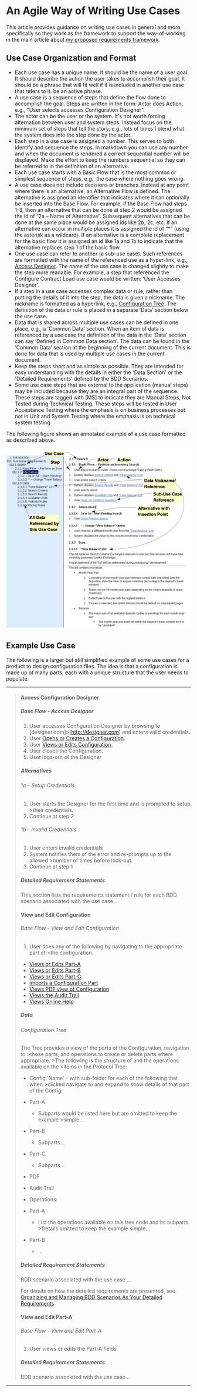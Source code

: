 # An Agile Way of Writing Use Cases

This article provides guidance on writing use cases in general and more specifically so they work as the framework to support the way-of-working in the main article about [my proposed requirements framework](../why-use-cases-for-agile.md).

## Use Case Organization and Format

- Each use case has a unique name. It should be the name of a user goal. It should describe the action the user takes to accomplish their goal. It should be a phrase that will fit well if it is included in another use case that refers to it. be an active phrase.  
- A use case is a sequence of steps that define the flow done to accomplish the goal. Steps are written in the form: Actor does Action, e.g., "User selects accesses Configuration Designer”.
- The actor can be the user or the system. It's not worth forcing alternation between user and system steps. Instead focus on the minimum set of steps that tell the story, e.g., lots of times I blend what the system does into the step done by the actor.
- Each step in a use case is assigned a number. This serves to both identify and sequence the steps. In markdown you can use any number and when the document is rendered a correct sequential number will be displayed. Make the effort to keep the numbers sequential so they can be referred to in the definition of an alternative.
- Each use case starts with a Basic Flow that is the most common or simplest sequence of steps, e.g., the case where nothing goes wrong.
- A use case does not include decisions or branches. Instead at any point where there is an alternative, an Alternative Flow is defined. The alternative is assigned an identifier that indicates where it can optionally be inserted into the Base Flow. For example, if the Base Flow had steps 1-3, then an alternative that can be done at step 2 would be assigned the id of “2a – Name of Alternative”. Subsequent alternatives that can be done at the same place would be assigned ids like 2b, 2c, etc. If an alternative can occur in multiple places it is assigned the id of “*” (using the asterisk as a wildcard). If an alternative is a complete replacement for the basic flow it is assigned an id like 1a and 1b to indicate that the alternative replaces step 1 of the basic flow.  
- One use case can refer to another (a sub-use case). Such references are formatted with the name of the referenced use as a hyper-link, e.g., [Access Designer](#base-flow---access-designer).  The name of the use case is changed slightly to make the step more readable. For example, a step that referenced the Configure Contract Load use case would be written: ‘User Accesses Designer’.
- If a step in a use case accesses complex data or rule, rather than putting the details of it into the step, the data is given a nickname. The nickname is formatted as a hyperlink, e.g., [Configuration Tree](#configuration-tree). The definition of the data or rule is placed in a separate ‘Data’ section below the use case.
- Data that is shared across multiple use cases can be defined in one place, e.g., a 'Common Data' section.  When an item of data is referenced by a use case the definition of the data in the ‘Data’ section can say ‘Defined in Common Data section’.  The data can be found in the ‘Common Data’ section at the beginning of the current document.  This is done for data that is used by multiple use cases in the current document.
- Keep the steps short and as simple as possible. They are intended for easy understanding with the details in either the 'Data Section' or the 'Detailed Requirements' defined by the BDD Scenarios.
- Some use case steps that are external to the application (manual steps) may be included because they are an integral part of the sequence. These steps are tagged with [MS] to indicate they are Manual Steps, Not Tested during Technical Testing. These steps  will be tested in User Acceptance Testing where the emphasis is on business processes but not in Unit and System Testing where the emphasis is on technical system testing.

The following figure shows an annotated example of a use case formatted as described above. 
 
![Use Case Formatting](../images/use-case-example.png)

## Example Use Case

The following is a larger but still simplified example of some use cases for a product to design configuration files. The idea is that a configuration is made up of many parts, each with a unique structure that the user needs to populate. 

---

>#### Access Configuration Designer
>
>##### Base Flow - Access Designer
>
>1. User accesses Configuration Designer by browsing to [designer.com]>(http://designer.com) and enters valid credentials.
>2. User [Opens or Creates a Configuration](#open-or-create-configuration).
>3. User [Views or Edits Configuration](#view-and-edit-configuration).
>4. User closes the Configuration.
>5. User logs-out of the Designer 
>
>##### Alternatives
>
>###### 1a - Setup Credentials
>
>1. User starts the Designer for the first time and is prompted to setup >their credentials.
>2. Continue at step 2
>
>###### 1b - Invalid Credentials
>
>1. User enters invalid credentials 
>2. System notifies them of the error and re-prompts up to the allowed >number of times before lock-out.
>3. Continue at step 1
>
>##### Detailed Requirement Statements
>
>This section lists the requirements statement / rule for each BDD scenario associated with the use case....
>
>
>#### View and Edit Configuration
>
>###### Base Flow - View and Edit Configuration
>
>1. User does any of the following by navigating to the appropriate part of >the configuration.
>   - [Views or Edits Part-A](#view-or-edit-part-x)
>   - [Views or Edits Part-B](#view-or-edit-part-x)
>   - [Views or Edits Part-C](#view-or-edit-part-x)
>   - [Imports a Configuration Part](#reuse-a-form-r12)
>   - [Views PDF view of Configuration](#view-or-edit-pds)
>   - [Views the Audit Trail](#view-audit-trail)
>   - [Views Online Help](#view-online-help)
>
>##### Data
>
>###### Configuration Tree
>
>The Tree provides a view of the parts of the Configuration, navigation to >those parts, and operations to create or delete parts where appropriate. >The following is the structure of and the operations available on the >items in the Protocol Tree:
>
>- Config 'Name' - with sub-folder for each of the following that when >clicked navigate to and expand to show details of that part of the Config:
>  - Part-A
>    - Subparts would be listed here but are omitted to keep the example >simple...
>  - Part-B
>    - Subparts...
>  - Part-C
>    - Subparts...
>  - PDF
>  - Audit Trail
>
>- Operations:
>  - Part-A
>    - List the operations available on this tree node and its subparts. >Details omitted to keep the example simple...
>  - Part-B
>    - ...
>
>##### Detailed Requirement Statements
>
>BDD scenario associated with the use case....
>
> For details on how the detailed requirements are presented, see [Organizing and Managing BDD Scenarios As Your Detailed Requirements](./supporting-articles/scenario-as-detailed-requirements.md)
>
>#### View and Edit Part-A
>
>###### Base Flow - View and Edit Part-A
>
>1. User views or edits the Part-A fields
>
>##### Detailed Requirement Statements
>
>BDD scenario associated with the use case...
>
---